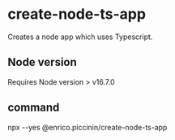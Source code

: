 # create-node-ts-app

Creates a node app which uses Typescript.

## Node version

Requires Node version > v16.7.0

## command

npx --yes @enrico.piccinin/create-node-ts-app <appname>
